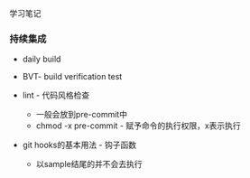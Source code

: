 学习笔记

### 持续集成

- daily build

- BVT- build verification test

- lint - 代码风格检查

  - 一般会放到pre-commit中
  - chmod -x pre-commit -  赋予命令的执行权限，x表示执行

- git hooks的基本用法 - 钩子函数

  - 以sample结尾的并不会去执行

    